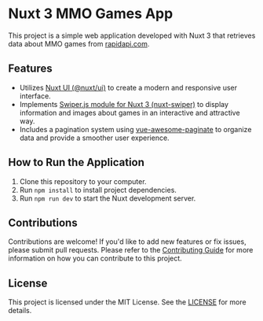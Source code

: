 # Nuxt 3 MMO Games App

This project is a simple web application developed with Nuxt 3 that retrieves data about MMO games from [rapidapi.com](https://rapidapi.com).

## Features

- Utilizes [Nuxt UI (@nuxt/ui)](https://ui.nuxt.com) to create a modern and responsive user interface.
- Implements [Swiper.js module for Nuxt 3 (nuxt-swiper)](https://nuxt.com/modules/swiper) to display information and images about games in an interactive and attractive way.
- Includes a pagination system using [vue-awesome-paginate](https://github.com/peshanghiwa/vue-awesome-paginate) to organize data and provide a smoother user experience.

## How to Run the Application

1. Clone this repository to your computer.
2. Run `npm install` to install project dependencies.
3. Run `npm run dev` to start the Nuxt development server.

## Contributions

Contributions are welcome! If you'd like to add new features or fix issues, please submit pull requests. Please refer to the [Contributing Guide](CONTRIBUTING.md) for more information on how you can contribute to this project.

## License

This project is licensed under the MIT License. See the [LICENSE](LICENSE) for more details.
